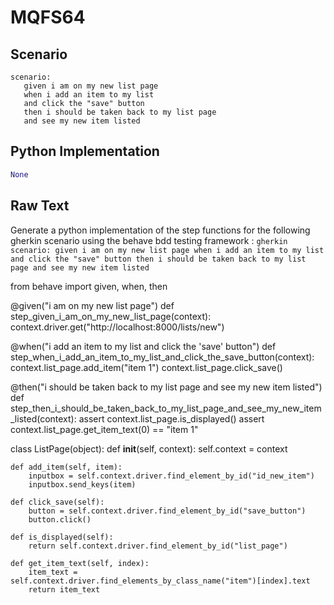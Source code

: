# MQFS64
## Scenario
```gherkin
scenario: 
   given i am on my new list page 
   when i add an item to my list 
   and click the "save" button 
   then i should be taken back to my list page 
   and see my new item listed
```


## Python Implementation
```python
None
```


## Raw Text
Generate a python implementation of the step functions for the following gherkin scenario using the behave bdd testing framework : ```gherkin scenario: given i am on my new list page when i add an item to my list and click the "save" button then i should be taken back to my list page and see my new item listed ```



from behave import given, when, then

@given("i am on my new list page")
def step_given_i_am_on_my_new_list_page(context):
    context.driver.get("http://localhost:8000/lists/new")

@when("i add an item to my list and click the 'save' button")
def step_when_i_add_an_item_to_my_list_and_click_the_save_button(context):
    context.list_page.add_item("item 1")
    context.list_page.click_save()

@then("i should be taken back to my list page and see my new item listed")
def step_then_i_should_be_taken_back_to_my_list_page_and_see_my_new_item_listed(context):
    assert context.list_page.is_displayed()
    assert context.list_page.get_item_text(0) == "item 1"

class ListPage(object):
    def __init__(self, context):
        self.context = context

    def add_item(self, item):
        inputbox = self.context.driver.find_element_by_id("id_new_item")
        inputbox.send_keys(item)

    def click_save(self):
        button = self.context.driver.find_element_by_id("save_button")
        button.click()

    def is_displayed(self):
        return self.context.driver.find_element_by_id("list_page")

    def get_item_text(self, index):
        item_text = self.context.driver.find_elements_by_class_name("item")[index].text
        return item_text
